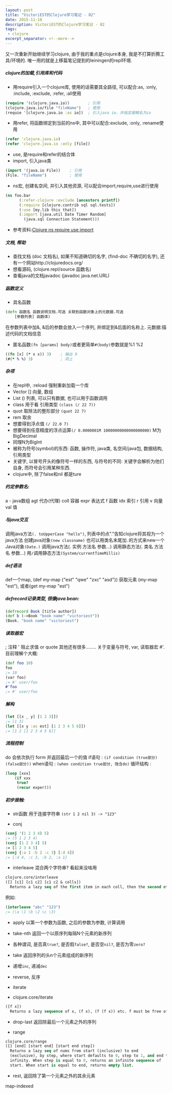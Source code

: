```yaml
---
layout: post
title: "VictoriEST的Clojure学习笔记 - 02"
date: 2015-11-18
description: VictoriEST的Clojure学习笔记 - 02
tags:
 - clojure
excerpt_separator: <!--more-->
---
```


又一次重新开始继续学习clojure, 由于我的重点是clojure本身, 我是不打算折腾工具/环境的. 唯一用的就是上移篇笔记提到的leiningen的repl环境.

##### clojure的加载,引用库和代码
- 用require引入一个clojure库, 使用的话需要其全路径, 可以配合:as, :only, :include, :exclude, :refer, :all使用
```clojure
(require '(clojure.java.io))		; 引用
(clojure.java.io/file "fileName")	; 使用
(requie '[clojure.java.io :as io])	; 引入java io，并指定缩略名为io
```
- 用refer, 将函数绑定到当前的ns中, 其中可以配合:exclude, :only, :rename使用
```clojure
(refer 'clojure.java.io)
(refer 'clojure.java.io :only [file])
```
- use, 是require和refer的结合体
- import, 引入java类
```clojure
(import '(java.io File))	; 引用
(File. "fileName")			; 使用
```
- ns宏, 创建名空间, 并引入其他资源, 可以配合import,require,use进行使用
```clojure
(ns foo.bar
      (:refer-clojure :exclude [ancestors printf])
      (:require [clojure.contrib sql sql.tests])
      (:use [my.lib this that])
      (:import [java.util Date Timer Random]
        (java.sql Connection Statement)))
```
- 参考资料:[Clojure ns require use import](http://ju.outofmemory.cn/entry/143769)

<!--more-->

##### 文档, 帮助
- 查找文档 (doc 文档名), 如果不知道确切的名字, (find-doc 不确切的名字), 还有一个网站http://clojuredocs.org/
- 想看源码, (clojure.repl/source 函数名)
- 查看java的文档javadoc (javadoc java.net.URL)

##### 函数定义
- 具名函数
```clojure
(defn 函数名 函数说明文档.可选 关联到函数对象上的元数据.可选
	[参数列表] 函数体)
```
在参数列表中加&, &后的参数会放入一个序列, 并绑定到&后面的名称上.
元数据:描述代码的文档信息

- 匿名函数`(fn [params] body)`或者更简单`#(body)`参数就是%1 %2
```clojure
((fn [x] (* x x)) 3)	; 输出 9
(#(* % %) 3)			; 同上
```

##### 杂项
- 在repl中, :reload 强制重新加载一个库
- Vector [] 向量, 数组
- List () 列表, 可以只有数据, 也可以用于函数调用
- class 用于看 引用类型 `(class (/ 22 7))`
- quot 取除法的整形部分 `(quot 22 7)`
- rem 取余
- 想要得到浮点值 `(/ 22.0 7)`
- 想要得到任意精度的浮点运算`(/ 0.0000001M 10000000000000000000)` M为BigDecimal
- 同理N为BigInt
- 被称为符号(symbol)的东西: 函数, 操作符, java类, 名空间/java包, 数据结构, 引用类型
- 关键字, 以冒号开头的像符号一样的东西, 与符号的不同: 关键字会解析为他们自身, 而符号会引用某种东西.
- clojure中, 除了false和nil 都是ture

##### 约定参数名:
a - java数组
agt 代办(代理)
coll 容器
expr 表达式
f 函数
idx 索引
r 引用
v 向量
val 值

##### 与java交互
调用java方法`(. toUpperCase "hello")`, 列表中的点"."告知clojure将其视为一个java方法
创建java对象`(new classname)`
也可以用类名末尾加`.`的方式来new一个Java对象`(Date.)`
调用java方法(. 实例 方法名 参数...)
调用静态方法(. 类名 方法名 参数...)
用`/`调用静态方法`(System/currentTimeMillis)`

##### def语法
def一个map, (def my-map {"est" "qwe" "zxc" "asd"})
获取元素 (my-map "est"), 或者(get my-map "est")

##### defrecord记录类型, 很像java bean:
```clojure
(defrecord Book [title author])
(def b (->Book "book name" "victoriest"))
(Book. "book name" "victoriest")
```

##### 读取器宏
; 注释
' 阻止求值 or quote
其他还有很多........
关于变量与符号, var, 读取器宏 #'. 目前理解个大概:
```clojure
(def foo 10)
foo
;= 10
(var foo)
;= #' user/foo
#'foo
;= #' user/foo
```

##### 解构
```clojure
(let [[x _ y] [1 2 3]])
;= [1 3]
(let [[x y :as est] [1 2 3 4 5 6]])
;= [1 2 [1 2 3 4 5 6]]
```

##### 流程控制
do 会依次执行 form 并返回最后一个的值
if语句 : `(if condition (true部分) (false部分))`
when语句 : `(when condition true部分, 隐含do)`
循环结构 :
```clojure
(loop [xxx]
	(if xxx
	 true?
	 (recur exper)))
```

##### 初步接触:

- str函数 用于连接字符串
`(str 1 2 nil 3) -> "123"`

- conj
```clojure
(conj '(1 2 3 4) 5)
;= (5 1 2 3 4)
(conj [1 2 3 4] 5)
:= [1 2 3 4 5]
(conj {:a 1 :b 2 :c 3} [:d 4])
;= {:d 4, :c 3, :b 2, :a 1}
```

- interleave 混合两个字符串?  看起来没啥用
```clojure
clojure.core/interleave
([] [c1] [c1 c2] [c1 c2 & colls])
  Returns a lazy seq of the first item in each coll, then the second etc.
```
例如:
```clojure
(interleave "abc" "123")
;= (\a \1 \b \2 \c \3)
```

- apply
以第一个参数为函数, 之后的参数为参数, 计算调用

- take-nth
返回一个以原序列每隔N个元素的新序列

- 各种谓词, 是否真`true?`, 是否假`false?`, 是否空`nil?`, 是否为零`zero?`

- take
返回序列的头n个元素组成的新序列

- 递增`inc`, 递减`dec`

- reverse, 反序

- iterate
- clojure.core/iterate
```clojure
([f x])
  Returns a lazy sequence of x, (f x), (f (f x)) etc. f must be free of side-effects
```

- drop-last 返回除最后一个元素之外的序列

- range
```clojure
clojure.core/range
([] [end] [start end] [start end step])
  Returns a lazy seq of nums from start (inclusive) to end
  (exclusive), by step, where start defaults to 0, step to 1, and end to
  infinity. When step is equal to 0, returns an infinite sequence of
  start. When start is equal to end, returns empty list.
```

- rest, 返回除了第一个元素之外的其余元素

map-indexed

